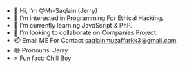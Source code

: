 - 👋 Hi, I’m @Mr-Saqlain (Jerry)
- 👀 I’m interested in Programming For Ethical Hacking.
- 🌱 I’m currently learning JavaScript & PhP.
- 💞️ I’m looking to collaborate on Companies Project.
- 📫 Email ME For Contact saqlainmuzaffarkk3@gmail.com.
- 😄 Pronouns: Jerry
- ⚡ Fun fact: Chill Boy

<!---
Mr-Saqlain/Mr-Saqlain is a ✨ special ✨ repository because its `README.md` (this file) appears on your GitHub profile.
You can click the Preview link to take a look at your changes.
--->

